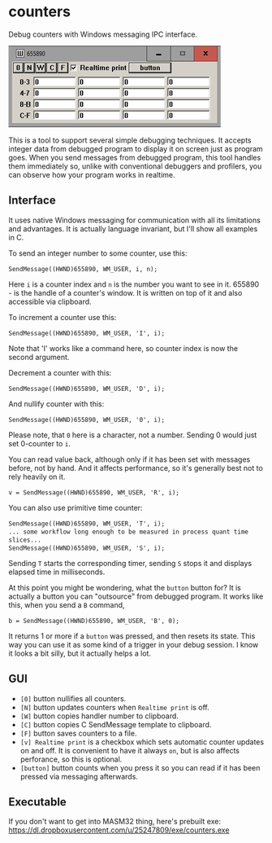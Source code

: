 # counters
Debug counters with Windows messaging IPC interface.

![screenshot](/screenshot.png "GUI")

This is a tool to support several simple debugging techniques. It accepts integer data from debugged program to display it on screen just as program goes. When you send messages from debugged program, this tool handles them immediately so, unlike with conventional debuggers and profilers, you can observe how your program works in realtime.

## Interface

It uses native Windows messaging for communication with all its limitations and advantages. It is actually language invariant, but I'll show all examples in C.

To send an integer number to some counter, use this:

    SendMessage((HWND)655890, WM_USER, i, n);

Here `i` is a counter index and `n` is the number you want to see in it. 655890 - is the handle of a counter's window. It is written on top of it and also accessible via clipboard.

To increment a counter use this:

    SendMessage((HWND)655890, WM_USER, 'I', i);

Note that 'I' works like a command here, so counter index is now the second argument.

Decrement a counter with this:

    SendMessage((HWND)655890, WM_USER, 'D', i);

And nullify counter with this:

    SendMessage((HWND)655890, WM_USER, '0', i);
    
Please note, that `0` here is a character, not a number. Sending 0 would just set 0-counter to `i`.

You can read value back, although only if it has been set with messages before, not by hand. And it affects performance, so it's generally best not to rely heavily on it.

    v = SendMessage((HWND)655890, WM_USER, 'R', i);

You can also use primitive time counter:

    SendMessage((HWND)655890, WM_USER, 'T', i);
    ... some workflow long enough to be measured in process quant time slices...
    SendMessage((HWND)655890, WM_USER, 'S', i);

Sending `T` starts the corresponding timer, sending `S` stops it and displays elapsed time in milliseconds. 

At this point you might be wondering, what the `button` button for? It is actually a button you can "outsource" from debugged program. It works like this, when you send a `B` command,

    b = SendMessage((HWND)655890, WM_USER, 'B', 0);

It returns 1 or more if a `button` was pressed, and then resets its state. This way you can use it as some kind of a trigger in your debug session. I know it looks a bit silly, but it actually helps a lot.

## GUI

* `[0]` button nullifies all counters.
* `[N]` button updates counters when `Realtime print` is off.
* `[W]` button copies handler number to clipboard.
* `[C]` button copies C SendMessage template to clipboard.
* `[F]` button saves counters to a file.
* `[v] Realtime print` is a checkbox which sets automatic counter updates on and off. It is convenient to have it always `on`, but is also affects perforance, so this is optional.
* `[button]` button counts when you press it so you can read if it has been pressed via messaging afterwards.

## Executable

If you don't want to get into MASM32 thing, here's prebuilt exe: https://dl.dropboxusercontent.com/u/25247809/exe/counters.exe

